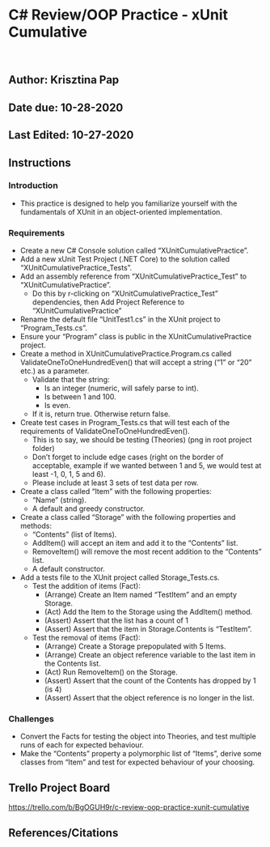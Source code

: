 # C# Review/OOP Practice - xUnit Cumulative
​
## Author: Krisztina Pap

## Date due: 10-28-2020

## Last Edited: 10-27-2020

## Instructions

### Introduction
- This practice is designed to help you familiarize yourself with the fundamentals of XUnit in an object-oriented implementation.
​
### Requirements
- Create a new C# Console solution called “XUnitCumulativePractice”.
- Add a new xUnit Test Project (.NET Core) to the solution called “XUnitCumulativePractice_Tests”.
- Add an assembly reference from “XUnitCumulativePractice_Test”  to “XUnitCumulativePractice”.
    - Do this by r-clicking on “XUnitCumulativePractice_Test” dependencies, then Add Project Reference to “XUnitCumulativePractice”
- Rename the default file “UnitTest1.cs” in the XUnit project to “Program_Tests.cs”.
- Ensure your “Program” class is public in the XUnitCumulativePractice project.
- Create a method in XUnitCumulativePractice.Program.cs called ValidateOneToOneHundredEven() that will accept a string (“1” or “20” etc.)  as a parameter.
    - Validate that the string:
        - Is an integer (numeric, will safely parse to int).
        - Is between 1 and 100.
        - Is even.
    - If it is, return true. Otherwise return false.
- Create test cases in Program_Tests.cs that will test each of the requirements of ValidateOneToOneHundredEven().
    - This is to say, we should be testing (Theories) (png in root project folder)
    - Don’t forget to include edge cases (right on the border of acceptable, example if we wanted between 1 and 5, we would test at least -1, 0, 1, 5 and 6).
    - Please include at least 3 sets of test data per row.   
- Create a class called “Item” with the following properties:
    - “Name” (string).
    - A default and greedy constructor.
 - Create a class called “Storage” with the following properties and methods:
    - “Contents” (list of Items).
    - AddItem() will accept an item and add it to the “Contents” list.
    - RemoveItem() will remove the most recent addition to the “Contents” list.
    - A default constructor.
- Add a tests file to the XUnit project called Storage_Tests.cs.
    - Test the addition of items (Fact):
        - (Arrange) Create an Item named “TestItem” and an empty Storage. 
        - (Act) Add the Item to the Storage using the AddItem() method.
        - (Assert) Assert that the list has a count of 1
        - (Assert) Assert that the item in Storage.Contents is “TestItem”.
    - Test the removal of items (Fact):	
        - (Arrange) Create a Storage prepopulated with 5 Items. 
        - (Arrange) Create an object reference variable to the last item in the Contents list.
        - (Act) Run RemoveItem() on the Storage. 
        - (Assert) Assert that the count of the Contents has dropped by 1 (is 4)
        - (Assert) Assert that the object reference is no longer in the list.
​
### Challenges
- Convert the Facts for testing the object into Theories, and test multiple runs of each for expected behaviour.
- Make the “Contents” property a polymorphic list of “Items”, derive some classes from “Item” and test for expected behaviour of your choosing.

## Trello Project Board
https://trello.com/b/BgOGUH9r/c-review-oop-practice-xunit-cumulative

## References/Citations
